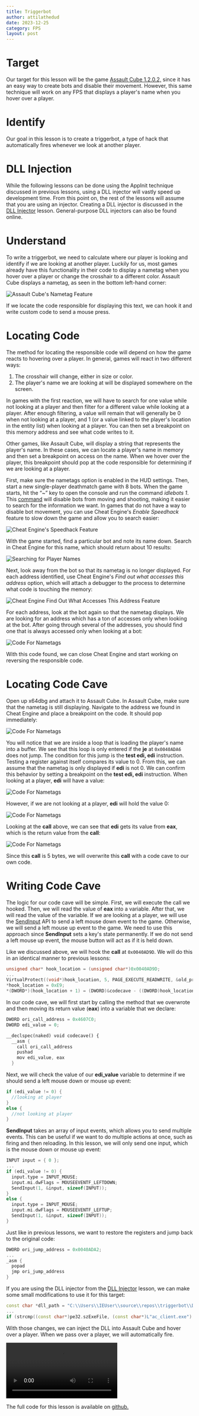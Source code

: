 ```yaml
---
title: Triggerbot
author: attilathedud
date: 2023-12-25
category: FPS
layout: post
---
```


# Target

Our target for this lesson will be the game [Assault Cube 1.2.0.2,](https://assault.cubers.net/) since it
has an easy way to create bots and disable their movement. However, this
same technique will work on any FPS that displays a player's name when you
hover over a player.

# Identify

Our goal in this lesson is to create a triggerbot, a type of hack that
automatically fires whenever we look at another player.

# DLL Injection

While the following lessons can be done using the AppInit technique discussed
in previous lessons, using a DLL injector will vastly speed up development
time. From this point on, the rest of the lessons will assume that you are
using an injector. Creating a DLL injector is discussed in the [DLL Injector](/pages/7/01/) lesson. General-purpose DLL injectors can also be found online.

# Understand

To write a triggerbot, we need to calculate where our player is looking
and identify if we are looking at another player. Luckily for us, most
games already have this functionality in their code to display a nametag
when you hover over a player or change the crosshair to a different color.
Assault Cube displays a nametag, as seen in the bottom left-hand corner:

![Assault Cube's Nametag Feature](/assets/images/5/5/cube1.png)

If we locate the code responsible for displaying this text, we can hook it
and write custom code to send a mouse press.

# Locating Code

The method for locating the responsible code will depend on how the game
reacts to hovering over a player. In general, games will react in two
different ways:

1. The crosshair will change, either in size or color.
1. The player's name we are looking at will be displayed somewhere on the
screen.

In games with the first reaction, we will have to search for one value
while not looking at a player and then filter for a different value while
looking at a player. After enough filtering, a value will remain that will
generally be 0 when not looking at a player, and 1 (or a value linked to
the player's location in the entity list) when looking at a player. You
can then set a breakpoint on this memory address and see what code writes
to it.

Other games, like Assault Cube, will display a string that represents the
player's name. In these cases, we can locate a player's name in memory and
then set a breakpoint on access on the name. When we hover over the
player, this breakpoint should pop at the code responsible for determining
if we are looking at a player.

First, make sure the nametags option is enabled in the HUD settings. Then,
start a new single-player deathmatch game with 8 bots. When the game
starts, hit the “~” key to open the console and run the command
*idlebots 1*. This [command](https://assault.cubers.net/docs/reference.html#identifier_idlebots) will disable bots from moving and shooting, making it easier to search for
the information we want. In games that do not have a way to disable bot
movement, you can use Cheat Engine's *Enable Speedhack* feature to
slow down the game and allow you to search easier:

![Cheat Engine's Speedhack Feature](/assets/images/5/5/cube2.png)

With the game started, find a particular bot and note its name down.
Search in Cheat Engine for this name, which should return about 10
results:

![Searching for Player Names](/assets/images/5/5/cube3.png)

Next, look away from the bot so that its nametag is no longer displayed.
For each address identified, use Cheat Engine's
*Find out what accesses this address* option, which will attach a
debugger to the process to determine what code is touching the memory:

![Cheat Engine Find Out What Accesses This Address Feature](/assets/images/5/5/cube4.png)

For each address, look at the bot again so that the nametag displays. We
are looking for an address which has a ton of accesses only when looking
at the bot. After going through several of the addresses, you should find
one that is always accessed only when looking at a bot:

![Code For Nametags](/assets/images/5/5/cube5.png)

With this code found, we can close Cheat Engine and start working on
reversing the responsible code.

# Locating Code Cave

Open up x64dbg and attach it to Assault Cube. In Assault Cube, make sure
that the nametag is still displaying. Navigate to the address we found in
Cheat Engine and place a breakpoint on the code. It should pop
immediately:

![Code For Nametags](/assets/images/5/5/cube6.png)

You will notice that we are inside a loop that is loading the player's
name into a buffer. We see that this loop is only entered if the
**je** at `0x0040ADA6` does not jump. The
condition for this jump is the **test edi, edi** instruction.
Testing a register against itself compares its value to 0. From this, we
can assume that the nametag is only displayed if **edi** is
not 0. We can confirm this behavior by setting a breakpoint on the
**test edi, edi** instruction. When looking at a player,
**edi** will have a value:

![Code For Nametags](/assets/images/5/5/cube7.png)

However, if we are not looking at a player, **edi** will hold
the value 0:

![Code For Nametags](/assets/images/5/5/cube8.png)

Looking at the **call** above, we can see that
**edi** gets its value from **eax**, which is
the return value from the **call**:

![Code For Nametags](/assets/images/5/5/cube9.png)

Since this **call** is 5 bytes, we will overwrite this
**call** with a code cave to our own code.

# Writing Code Cave

The logic for our code cave will be simple. First, we will execute the
call we hooked. Then, we will read the value of **eax** into
a variable. After that, we will read the value of the variable. If we are
looking at a player, we will use the [SendInput](https://docs.microsoft.com/en-us/windows/win32/api/winuser/nf-winuser-sendinput) API to send a left mouse down event to the game. Otherwise, we will send a
left mouse up event to the game. We need to use this approach since
**SendInput** sets a key's state permanently. If we do not
send a left mouse up event, the mouse button will act as if it is held
down.

Like we discussed above, we will hook the **call** at
`0x0040AD9D`. We will do this in an identical manner to
previous lessons:

```c++
unsigned char* hook_location = (unsigned char*)0x0040AD9D;
...
VirtualProtect((void*)hook_location, 5, PAGE_EXECUTE_READWRITE, &old_protect);
*hook_location = 0xE9;
*(DWORD*)(hook_location + 1) = (DWORD)&codecave - ((DWORD)hook_location + 5);
```

In our code cave, we will first start by calling the method that we
overwrote and then moving its return value (**eax**) into a
variable that we declare:

```c++
DWORD ori_call_address = 0x4607C0;
DWORD edi_value = 0;

__declspec(naked) void codecave() {
  __asm {
    call ori_call_address
    pushad
    mov edi_value, eax
  }
```

Next, we will check the value of our **edi_value** variable
to determine if we should send a left mouse down or mouse up event:

```c++
if (edi_value != 0) {
  //looking at player
}
else {
  //not looking at player
}
```

**SendInput** takes an array of input events, which allows
you to send multiple events. This can be useful if we want to do multiple
actions at once, such as firing and then reloading. In this lesson, we will
only send one input, which is the mouse down or mouse up event:

```c++
INPUT input = { 0 };
...
if (edi_value != 0) {
  input.type = INPUT_MOUSE;
  input.mi.dwFlags = MOUSEEVENTF_LEFTDOWN;
  SendInput(1, &input, sizeof(INPUT));
}
else {
  input.type = INPUT_MOUSE;
  input.mi.dwFlags = MOUSEEVENTF_LEFTUP;
  SendInput(1, &input, sizeof(INPUT));
}
```

Just like in previous lessons, we want to restore the registers and jump back
to the original code:

```c++
DWORD ori_jump_address = 0x0040ADA2;
...
_asm {
  popad
  jmp ori_jump_address
}
```

If you are using the DLL injector from the [DLL Injector](/pages/7/01/) lesson, we can make some small
modifications to use it for this target:

```c++
const char *dll_path = "C:\\Users\\IEUser\\source\\repos\\triggerbot\\Debug\\triggerbot.dll";
...
if (strcmp((const char*)pe32.szExeFile, (const char*)L"ac_client.exe") == 0) {
```

With those changes, we can inject the DLL into Assault Cube and hover over
a player. When we pass over a player, we will automatically fire.

<video controls autoplay loop>
  <source src="/assets/images/5/5/cube.mp4" />
</video>

The full code for this lesson is available on [github.](https://github.com/GameHackingAcademy/AssaultCube_Triggerbot/)

&nbsp;
